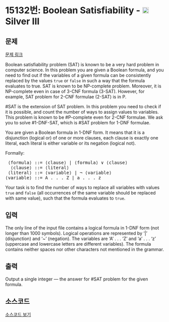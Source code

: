 # 15132번: Boolean Satisfiability - <img src="https://static.solved.ac/tier_small/8.svg" style="height:20px" /> Silver III

<!-- performance -->

<!-- 문제 제출 후 깃허브에 푸시를 했을 때 제출한 코드의 성능이 입력될 공간입니다.-->

<!-- end -->

## 문제

[문제 링크](https://boj.kr/15132)


<p>Boolean satisfiability problem (SAT) is known to be a very hard problem in computer science. In this problem you are given a Boolean formula, and you need to find out if the variables of a given formula can be consistently replaced by the values <code>true</code> or <code>false</code> in such a way that the formula evaluates to true. SAT is known to be NP-complete problem. Moreover, it is NP-complete even in case of 3-CNF formula (3-SAT). However, for example, SAT problem for 2-CNF formulae (2-SAT) is in P.</p>

<p>#SAT is the extension of SAT problem. In this problem you need to check if it is possible, and count the number of ways to assign values to variables. This problem is known to be #P-complete even for 2-CNF formulae. We ask you to solve #1-DNF-SAT, which is #SAT problem for 1-DNF formulae.</p>

<p>You are given a Boolean formula in 1-DNF form. It means that it is a disjunction (logical or) of one or more clauses, each clause is exactly one literal, each literal is either variable or its negation (logical not).</p>

<p>Formally:</p>

<pre> ⟨formula⟩ ::= ⟨clause⟩ | ⟨formula⟩ ∨ ⟨clause⟩
  ⟨clause⟩ ::= ⟨literal⟩
 ⟨literal⟩ ::= ⟨variable⟩ | ¬ ⟨variable⟩
⟨variable⟩ ::= A . . . Z | a . . . z</pre>

<p>Your task is to find the number of ways to replace all variables with values <code>true</code> and <code>false</code> (all occurrences of the same variable should be replaced with same value), such that the formula evaluates to <code>true</code>.</p>



## 입력


<p>The only line of the input file contains a logical formula in 1-DNF form (not longer than 1000 symbols). Logical operations are represented by ‘|’ (disjunction) and ‘~’ (negation). The variables are ‘A’ . . . ‘Z’ and ‘a’ . . . ‘z’ (uppercase and lowercase letters are different variables). The formula contains neither spaces nor other characters not mentioned in the grammar.</p>



## 출력


<p>Output a single integer — the answer for #SAT problem for the given formula.</p>



## 소스코드

[소스코드 보기](Boolean%20Satisfiability.py)